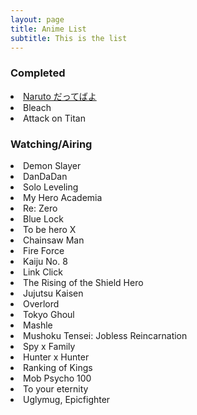```yaml
---
layout: page
title: Anime List
subtitle: This is the list
---
```


### Completed
<li><a href="https://niftybeard.github.io/animeList/2025-06-06-Naruto">Naruto だってばよ</a></li>
<li>Bleach</li>
<li>Attack on Titan</li>

### Watching/Airing
<li>Demon Slayer</li>
<li>DanDaDan</li>
<li>Solo Leveling</li>
<li>My Hero Academia</li>
<li>Re: Zero</li>
<li>Blue Lock</li>
<li>To be hero X</li>
<li>Chainsaw Man</li>
<li>Fire Force</li>
<li>Kaiju No. 8</li>
<li>Link Click</li>
<li>The Rising of the Shield Hero</li>
<li>Jujutsu Kaisen</li>
<li>Overlord</li>
<li>Tokyo Ghoul</li>
<li>Mashle</li>
<li>Mushoku Tensei: Jobless Reincarnation</li>
<li>Spy x Family</li>
<li>Hunter x Hunter</li>
<li>Ranking of Kings</li>
<li>Mob Psycho 100</li>
<li>To your eternity</li>
<li>Uglymug, Epicfighter</li>
